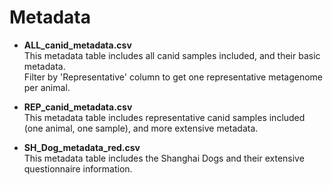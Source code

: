 # Metadata

- __ALL_canid_metadata.csv__  
This metadata table includes all canid samples included, and their basic metadata.  
Filter by 'Representative' column to get one representative metagenome per animal.

- __REP_canid_metadata.csv__  
This metadata table includes representative canid samples included (one animal, one sample), and more extensive metadata.  

- __SH_Dog_metadata_red.csv__  
This metadata table includes the Shanghai Dogs and their extensive questionnaire information.

